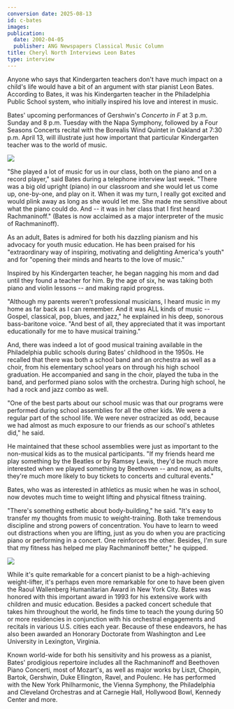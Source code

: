 ```yaml
---
conversion date: 2025-08-13
id: c-bates
images:
publication:
  date: 2002-04-05
  publisher: ANG Newspapers Classical Music Column
title: Cheryl North Interviews Leon Bates
type: interview
---
```



Anyone who says that Kindergarten teachers don't have much impact on a child's life would have a bit of an argument with star pianist Leon Bates. According to Bates, it was his Kindergarten teacher in the Philadelphia Public School system, who initially inspired his love and interest in music.

Bates' upcoming performances of Gershwin's *Concerto in F* at 3 p.m. Sunday and 8 p.m. Tuesday with the Napa Symphony, followed by a Four Seasons Concerts recital with the Borealis Wind Quintet in Oakland at 7:30 p.m. April 13, will illustrate just how important that particular Kindergarten teacher was to the world of music.

![](/images/thm-bates.jpg)

"She played a lot of music for us in our class, both on the piano and on a record player," said Bates during a telephone interview last week. "There was a big old upright (piano) in our classroom and she would let us come up, one-by-one, and play on it. When it was my turn, I really got excited and would plink away as long as she would let me. She made me sensitive about what the piano could do. And -- it was in her class that I first heard Rachmaninoff." (Bates is now acclaimed as a major interpreter of the music of Rachmaninoff).

As an adult, Bates is admired for both his dazzling pianism and his advocacy for youth music education. He has been praised for his "extraordinary way of inspiring, motivating and delighting America's youth" and for "opening their minds and hearts to the love of music."

Inspired by his Kindergarten teacher, he began nagging his mom and dad until they found a teacher for him. By the age of six, he was taking both piano and violin lessons -- and making rapid progress.

"Although my parents weren't professional musicians, I heard music in my home as far back as I can remember. And it was ALL kinds of music -- Gospel, classical, pop, blues, and jazz," he explained in his deep, sonorous bass-baritone voice. "And best of all, they appreciated that it was important educationally for me to have musical training."

And, there was indeed a lot of good musical training available in the Philadelphia public schools during Bates' childhood in the 1950s. He recalled that there was both a school band and an orchestra as well as a choir, from his elementary school years on through his high school graduation. He accompanied and sang in the choir, played the tuba in the band, and performed piano solos with the orchestra. During high school, he had a rock and jazz combo as well.

"One of the best parts about our school music was that our programs were performed during school assemblies for all the other kids. We were a regular part of the school life. We were never ostracized as odd, because we had almost as much exposure to our friends as our school's athletes did," he said.

He maintained that these school assemblies were just as important to the non-musical kids as to the musical participants. "If my friends heard me play something by the Beatles or by Ramsey Lewis, they'd be much more interested when we played something by Beethoven -- and now, as adults, they're much more likely to buy tickets to concerts and cultural events."

Bates, who was as interested in athletics as music when he was in school, now devotes much time to weight lifting and physical fitness training.

"There's something esthetic about body-building," he said. "It's easy to transfer my thoughts from music to weight-training. Both take tremendous discipline and strong powers of concentration. You have to learn to weed out distractions when you are lifting, just as you do when you are practicing piano or performing in a concert. One reinforces the other. Besides, I'm sure that my fitness has helped me play Rachmaninoff better," he quipped.

![](/images/leon-bates.jpg)

While it's quite remarkable for a concert pianist to be a high-achieving weight-lifter, it's perhaps even more remarkable for one to have been given the Raoul Wallenberg Humanitarian Award in New York City. Bates was honored with this important award in 1993 for his extensive work with children and music education. Besides a packed concert schedule that takes him throughout the world, he finds time to teach the young during 50 or more residencies in conjunction with his orchestral engagements and recitals in various U.S. cities each year. Because of these endeavors, he has also been awarded an Honorary Doctorate from Washington and Lee University in Lexington, Virginia.

Known world-wide for both his sensitivity and his prowess as a pianist, Bates' prodigious repertoire includes all the Rachmaninoff and Beethoven Piano Concerti, most of Mozart's, as well as major works by Liszt, Chopin, Bartok, Gershwin, Duke Ellington, Ravel, and Poulenc. He has performed with the New York Philharmonic, the Vienna Symphony, the Philadelphia and Cleveland Orchestras and at Carnegie Hall, Hollywood Bowl, Kennedy Center and more.


